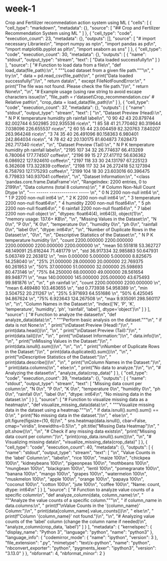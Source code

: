 # week-1
Crop and Fertilizer recommedation action system using ML
{
 "cells": [
  {
   "cell_type": "markdown",
   "metadata": {},
   "source": [
    "## Crop and Fertilizer Recommendation System using ML "
   ]
  },
  {
   "cell_type": "code",
   "execution_count": 23,
   "metadata": {},
   "outputs": [],
   "source": [
    "# import necessary Libraries\n",
    "import numpy as np\n",
    "import pandas as pd\n",
    "import matplotlib.pyplot as plt\n",
    "import seaborn as sns"
   ]
  },
  {
   "cell_type": "code",
   "execution_count": 30,
   "metadata": {},
   "outputs": [
    {
     "name": "stdout",
     "output_type": "stream",
     "text": [
      "Data loaded successfully!\n"
     ]
    }
   ],
   "source": [
    "# Function to load data from a file\n",
    "def load_data(file_path):\n",
    "    \"\"\"Load dataset from a given file path.\"\"\"\n",
    "    try:\n",
    "        data = pd.read_csv(file_path)\n",
    "        print(\"Data loaded successfully!\")\n",
    "        return data\n",
    "    except FileNotFoundError:\n",
    "        print(\"The file was not found. Please check the file path.\")\n",
    "        return None\n",
    "\n",
    "# Example usage (using raw string to avoid escape characters issue)\n",
    "file_path = r'dataset\\Crop_recommendation.csv'  # Relative path\n",
    "crop_data = load_data(file_path)\n"
   ]
  },
  {
   "cell_type": "code",
   "execution_count": 37,
   "metadata": {},
   "outputs": [
    {
     "name": "stdout",
     "output_type": "stream",
     "text": [
      "\n",
      "Dataset Preview (Head):\n",
      "    N   P   K  temperature   humidity        ph    rainfall label\n",
      "0  90  42  43    20.879744  82.002744  6.502985  202.935536  rice\n",
      "1  85  58  41    21.770462  80.319644  7.038096  226.655537  rice\n",
      "2  60  55  44    23.004459  82.320763  7.840207  263.964248  rice\n",
      "3  74  35  40    26.491096  80.158363  6.980401  242.864034  rice\n",
      "4  78  42  42    20.130175  81.604873  7.628473  262.717340  rice\n",
      "\n",
      "Dataset Preview (Tail):\n",
      "        N   P   K  temperature   humidity        ph    rainfall   label\n",
      "2195  107  34  32    26.774637  66.413269  6.780064  177.774507  coffee\n",
      "2196   99  15  27    27.417112  56.636362  6.086922  127.924610  coffee\n",
      "2197  118  33  30    24.131797  67.225123  6.362608  173.322839  coffee\n",
      "2198  117  32  34    26.272418  52.127394  6.758793  127.175293  coffee\n",
      "2199  104  18  30    23.603016  60.396475  6.779833  140.937041  coffee\n",
      "\n",
      "Dataset Information:\n",
      "<class 'pandas.core.frame.DataFrame'>\n",
      "RangeIndex: 2200 entries, 0 to 2199\n",
      "Data columns (total 8 columns):\n",
      " #   Column       Non-Null Count  Dtype  \n",
      "---  ------       --------------  -----  \n",
      " 0   N            2200 non-null   int64  \n",
      " 1   P            2200 non-null   int64  \n",
      " 2   K            2200 non-null   int64  \n",
      " 3   temperature  2200 non-null   float64\n",
      " 4   humidity     2200 non-null   float64\n",
      " 5   ph           2200 non-null   float64\n",
      " 6   rainfall     2200 non-null   float64\n",
      " 7   label        2200 non-null   object \n",
      "dtypes: float64(4), int64(3), object(1)\n",
      "memory usage: 137.6+ KB\n",
      "\n",
      "Missing Values in the Dataset:\n",
      "N              0\n",
      "P              0\n",
      "K              0\n",
      "temperature    0\n",
      "humidity       0\n",
      "ph             0\n",
      "rainfall       0\n",
      "label          0\n",
      "dtype: int64\n",
      "\n",
      "Number of Duplicate Rows in the Dataset:\n",
      "0\n",
      "\n",
      "Descriptive Statistics of the Dataset:\n",
      "                 N            P            K  temperature     humidity  \\\n",
      "count  2200.000000  2200.000000  2200.000000  2200.000000  2200.000000   \n",
      "mean     50.551818    53.362727    48.149091    25.616244    71.481779   \n",
      "std      36.917334    32.985883    50.647931     5.063749    22.263812   \n",
      "min       0.000000     5.000000     5.000000     8.825675    14.258040   \n",
      "25%      21.000000    28.000000    20.000000    22.769375    60.261953   \n",
      "50%      37.000000    51.000000    32.000000    25.598693    80.473146   \n",
      "75%      84.250000    68.000000    49.000000    28.561654    89.948771   \n",
      "max     140.000000   145.000000   205.000000    43.675493    99.981876   \n",
      "\n",
      "                ph     rainfall  \n",
      "count  2200.000000  2200.000000  \n",
      "mean      6.469480   103.463655  \n",
      "std       0.773938    54.958389  \n",
      "min       3.504752    20.211267  \n",
      "25%       5.971693    64.551686  \n",
      "50%       6.425045    94.867624  \n",
      "75%       6.923643   124.267508  \n",
      "max       9.935091   298.560117  \n",
      "\n",
      "Column Names in the Dataset:\n",
      "Index(['N', 'P', 'K', 'temperature', 'humidity', 'ph', 'rainfall', 'label'], dtype='object')\n"
     ]
    }
   ],
   "source": [
    "# Function to analyze the dataset\n",
    "def analyze_data(data):\n",
    "    \"\"\"Perform basic analysis on the dataset.\"\"\"\n",
    "    if data is not None:\n",
    "        print(\"\\nDataset Preview (Head):\")\n",
    "        print(data.head())\n",
    "\n",
    "        print(\"\\nDataset Preview (Tail):\")\n",
    "        print(data.tail())\n",
    "\n",
    "        print(\"\\nDataset Information:\")\n",
    "        data.info()\n",
    "\n",
    "        print(\"\\nMissing Values in the Dataset:\")\n",
    "        print(data.isnull().sum())\n",
    "\n",
    "\n",
    "        print(\"\\nNumber of Duplicate Rows in the Dataset:\")\n",
    "        print(data.duplicated().sum())\n",
    "\n",
    "        print(\"\\nDescriptive Statistics of the Dataset:\")\n",
    "        print(data.describe())\n",
    "\n",
    "        print(\"\\nColumn Names in the Dataset:\")\n",
    "        print(data.columns)\n",
    "    else:\n",
    "        print(\"No data to analyze.\")\n",
    "\n",
    "# Analyzing the dataset\n",
    "analyze_data(crop_data)"
   ]
  },
  {
   "cell_type": "code",
   "execution_count": 39,
   "metadata": {},
   "outputs": [
    {
     "name": "stdout",
     "output_type": "stream",
     "text": [
      "Missing data count per column:\n",
      "N              0\n",
      "P              0\n",
      "K              0\n",
      "temperature    0\n",
      "humidity       0\n",
      "ph             0\n",
      "rainfall       0\n",
      "label          0\n",
      "dtype: int64\n",
      "No missing data in the dataset.\n"
     ]
    }
   ],
   "source": [
    "# Function to visualize missing data as a heatmap\n",
    "def visualize_missing_data(data):\n",
    "    \"\"\"Visualize missing data in the dataset using a heatmap.\"\"\"\n",
    "    if data.isnull().sum().sum() == 0:\n",
    "        print(\"No missing data in the dataset.\")\n",
    "    else:\n",
    "        plt.figure(figsize=(10, 6))\n",
    "        sns.heatmap(data.isnull(), cbar=False, cmap=\"viridis\", linewidths=0.5)\n",
    "        plt.title(\"Missing Data Heatmap\")\n",
    "        plt.show()\n",
    "\n",
    "# Check if any missing data exists\n",
    "print(\"Missing data count per column:\")\n",
    "print(crop_data.isnull().sum())\n",
    "\n",
    "# Visualizing missing data\n",
    "visualize_missing_data(crop_data)"
   ]
  },
  {
   "cell_type": "code",
   "execution_count": 40,
   "metadata": {},
   "outputs": [
    {
     "name": "stdout",
     "output_type": "stream",
     "text": [
      "\n",
      "Value Counts in the 'label' Column:\n",
      "label\n",
      "rice           100\n",
      "maize          100\n",
      "chickpea       100\n",
      "kidneybeans    100\n",
      "pigeonpeas     100\n",
      "mothbeans      100\n",
      "mungbean       100\n",
      "blackgram      100\n",
      "lentil         100\n",
      "pomegranate    100\n",
      "banana         100\n",
      "mango          100\n",
      "grapes         100\n",
      "watermelon     100\n",
      "muskmelon      100\n",
      "apple          100\n",
      "orange         100\n",
      "papaya         100\n",
      "coconut        100\n",
      "cotton         100\n",
      "jute           100\n",
      "coffee         100\n",
      "Name: count, dtype: int64\n"
     ]
    }
   ],
   "source": [
    "# Function to analyze value counts of a specific column\n",
    "def analyze_column(data, column_name):\n",
    "    \"\"\"Analyze the value counts of a specific column.\"\"\"\n",
    "    if column_name in data.columns:\n",
    "        print(f\"\\nValue Counts in the '{column_name}' Column:\")\n",
    "        print(data[column_name].value_counts())\n",
    "    else:\n",
    "        print(f\"Column '{column_name}' not found.\")\n",
    "\n",
    "# Analyzing value counts of the 'label' column (change the column name if needed)\n",
    "analyze_column(crop_data, 'label')"
   ]
  }
 ],
 "metadata": {
  "kernelspec": {
   "display_name": "Python 3",
   "language": "python",
   "name": "python3"
  },
  "language_info": {
   "codemirror_mode": {
    "name": "ipython",
    "version": 3
   },
   "file_extension": ".py",
   "mimetype": "text/x-python",
   "name": "python",
   "nbconvert_exporter": "python",
   "pygments_lexer": "ipython3",
   "version": "3.13.0"
  }
 },
 "nbformat": 4,
 "nbformat_minor": 2
}
